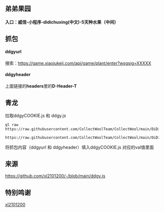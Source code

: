 ## 弟弟果园
#### 入口：威信-小程序-didichuxing(中文)-5天种水果（中间）

## 抓包
#### ddgyurl
搜索：https://game.xiaojukeji.com/api/game/plant/enter?wsgsig=XXXXX
#### ddgyheader
上面链接的**headers**里的**D-Header-T**

## 青龙
拉取ddgyCOOKIE.js 和 ddgy.js
```
ql raw https://raw.githubusercontent.com/CollectWoolTeam/CollectWool/main/DiDiGuoYuan/ddgy.js
```
```
https://raw.githubusercontent.com/CollectWoolTeam/CollectWool/main/DiDiGuoYuan/ddgyCOOKIE.js
```
将抓包内容（ddgyurl 和 ddgyheader）填入ddgyCOOKIE.js 对应的val值里面

## 来源
https://github.com/xl2101200/-/blob/main/ddgy.js

## 特别鸣谢
[xl2101200](https://github.com/xl2101200)
